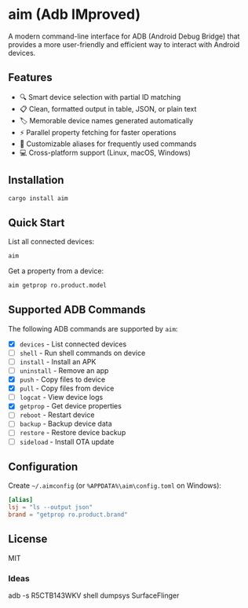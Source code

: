 # aim (Adb IMproved)

A modern command-line interface for ADB (Android Debug Bridge) that provides a more user-friendly and efficient way to interact with Android devices.

## Features

- 🔍 Smart device selection with partial ID matching
- 📋 Clean, formatted output in table, JSON, or plain text
- 🏷️ Memorable device names generated automatically
- ⚡ Parallel property fetching for faster operations
- 🔧 Customizable aliases for frequently used commands
- 💻 Cross-platform support (Linux, macOS, Windows)

## Installation

```bash
cargo install aim
```

## Quick Start

List all connected devices:

```bash
aim
```

Get a property from a device:

```bash
aim getprop ro.product.model
```

## Supported ADB Commands

The following ADB commands are supported by `aim`:

- [x] `devices` - List connected devices
- [ ] `shell` - Run shell commands on device
- [ ] `install` - Install an APK
- [ ] `uninstall` - Remove an app
- [x] `push` - Copy files to device
- [x] `pull` - Copy files from device
- [ ] `logcat` - View device logs
- [x] `getprop` - Get device properties
- [ ] `reboot` - Restart device
- [ ] `backup` - Backup device data
- [ ] `restore` - Restore device backup
- [ ] `sideload` - Install OTA update

## Configuration

Create `~/.aimconfig` (or `%APPDATA%\aim\config.toml` on Windows):

```toml
[alias]
lsj = "ls --output json"
brand = "getprop ro.product.brand"
```

## License

MIT

### Ideas

adb -s R5CTB143WKV shell dumpsys SurfaceFlinger
